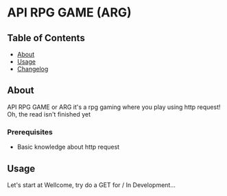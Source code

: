# API RPG GAME (ARG)

## Table of Contents

- [About](#about)
- [Usage](#usage)
- [Changelog](./CHANGELOG.md)

## About <a name = "about"></a>

API RPG GAME or ARG it's a rpg gaming where you play using http request!
Oh, the read isn't finished yet


### Prerequisites

* Basic knowledge about http request


## Usage <a name = "usage"></a>

Let's start at Wellcome, try do a GET for /
In Development...
